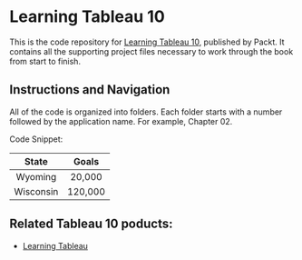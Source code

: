 # Learning Tableau 10
This is the code repository for [Learning Tableau 10](https://www.packtpub.com/big-data-and-business-intelligence/learning-tableau-10-second-edition?utm_source=github&utm_medium=repository&utm_content=9781786466358), published by Packt. It contains all the supporting project files necessary to work through the book from start to finish. 

## Instructions and Navigation
All of the code is organized into folders. Each folder starts with a number followed by the application name. For example, Chapter 02.

Code Snippet:

| __State__ | __Goals__ |
|:---------:|:---------:|
| Wyoming | 20,000 |
| Wisconsin | 120,000 |

## Related Tableau 10 poducts:
* [Learning Tableau](https://www.packtpub.com/big-data-and-business-intelligence/learning-tableau?utm_source=github&utm_medium=repository&utm_content=9781784391164)
